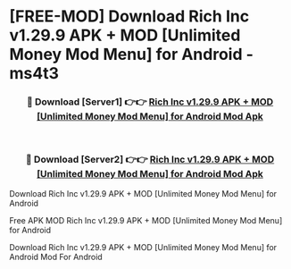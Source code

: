 # [FREE-MOD] Download Rich Inc v1.29.9 APK + MOD [Unlimited Money Mod Menu] for Android - ms4t3


<div align="center">
<h3>🔴 Download [Server1] 👉👉 <a href="https://apk-comot.site?title=Rich_Inc_v1.29.9_APK_+_MOD_[Unlimited_Money_Mod_Menu]_for_Android">Rich Inc v1.29.9 APK + MOD [Unlimited Money Mod Menu] for Android Mod Apk</a></h3><br>

<h3>🔴 Download [Server2] 👉👉 <a href="https://apk-comot.site?title=Rich_Inc_v1.29.9_APK_+_MOD_[Unlimited_Money_Mod_Menu]_for_Android">Rich Inc v1.29.9 APK + MOD [Unlimited Money Mod Menu] for Android Mod Apk</a></h3>
</div>



Download Rich Inc v1.29.9 APK + MOD [Unlimited Money Mod Menu] for Android 

Free APK MOD Rich Inc v1.29.9 APK + MOD [Unlimited Money Mod Menu] for Android 

Download Rich Inc v1.29.9 APK + MOD [Unlimited Money Mod Menu] for Android Mod For Android
